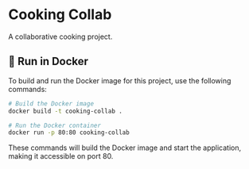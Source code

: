 # Cooking Collab

A collaborative cooking project.

## 🚀 Run in Docker

To build and run the Docker image for this project, use the following commands:

```bash
# Build the Docker image
docker build -t cooking-collab .

# Run the Docker container
docker run -p 80:80 cooking-collab
```

These commands will build the Docker image and start the application, making it accessible on port 80.
